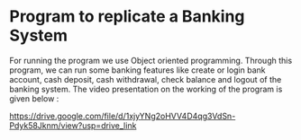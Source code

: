 # Program to replicate a Banking System
For running the program we use Object oriented programming. 
Through this program, we can run some banking features like create or login bank account, cash deposit, cash withdrawal, check balance and logout of the banking system.
The video presentation on the working of the program is given below :

https://drive.google.com/file/d/1xjyYNg2oHVV4D4qg3VdSn-Pdyk58Jknm/view?usp=drive_link
